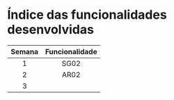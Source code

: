 # Índice das funcionalidades desenvolvidas

|	Semana	|	Funcionalidade	|
|	:----:	|	:------------:	|
|	1		|			SG02		|
|	2		|			AR02		|
|	3		|					|

